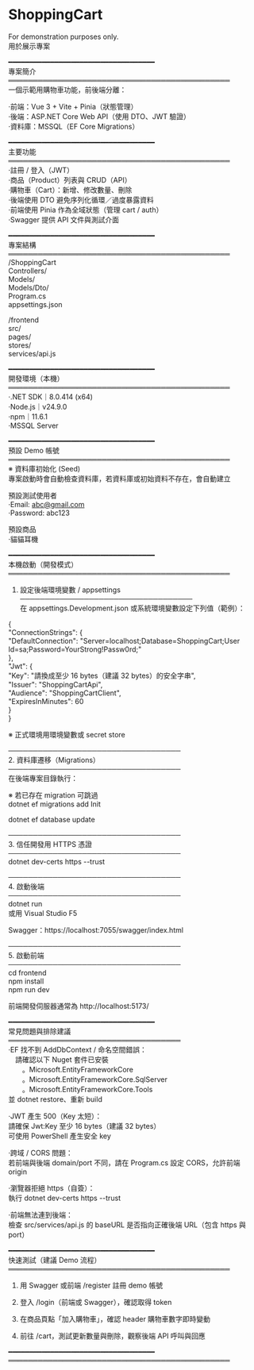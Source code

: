 # ShoppingCart
For demonstration purposes only.  
用於展示專案  

━━━━━━━━━━━━━━━━━━━━━━━━━━━━━━━━━━━  
專案簡介  
═════════════════════════════════════════════  
一個示範用購物車功能，前後端分離：  

‧前端：Vue 3 + Vite + Pinia（狀態管理）  
‧後端：ASP.NET Core Web API（使用 DTO、JWT 驗證）  
‧資料庫：MSSQL（EF Core Migrations）  
  

━━━━━━━━━━━━━━━━━━━━━━━━━━━━━━━━━━━  
主要功能  
═════════════════════════════════════════════  
‧註冊 / 登入（JWT）  
‧商品（Product）列表與 CRUD（API）  
‧購物車（Cart）：新增、修改數量、刪除  
‧後端使用 DTO 避免序列化循環／過度暴露資料  
‧前端使用 Pinia 作為全域狀態（管理 cart / auth）  
‧Swagger 提供 API 文件與測試介面  
  

━━━━━━━━━━━━━━━━━━━━━━━━━━━━━━━━━━━  
專案結構  
═════════════════════════════════════════════  
/ShoppingCart  
  Controllers/  
  Models/  
  Models/Dto/  
  Program.cs  
  appsettings.json  
  
/frontend  
  src/  
    pages/  
    stores/  
    services/api.js  
  

━━━━━━━━━━━━━━━━━━━━━━━━━━━━━━━━━━━  
開發環境（本機）  
═════════════════════════════════════════════  
‧.NET SDK｜8.0.414 (x64)  
‧Node.js｜v24.9.0  
‧npm｜11.6.1  
‧MSSQL Server  
  

━━━━━━━━━━━━━━━━━━━━━━━━━━━━━━━━━━━  
預設 Demo 帳號  
═════════════════════════════════════════════  
※ 資料庫初始化 (Seed)  
專案啟動時會自動檢查資料庫，若資料庫或初始資料不存在，會自動建立  
  
預設測試使用者  
‧Email: abc@gmail.com  
‧Password: abc123  
  
預設商品  
‧貓貓耳機  
  

━━━━━━━━━━━━━━━━━━━━━━━━━━━━━━━━━━━  
本機啟動（開發模式）  
═════════════════════════════════════════════  
1. 設定後端環境變數 / appsettings  
───────────────────────────────────  
在 appsettings.Development.json 或系統環境變數設定下列值（範例）：  
  
{  
  "ConnectionStrings": {  
    "DefaultConnection": "Server=localhost;Database=ShoppingCart;User Id=sa;Password=YourStrong!Passw0rd;"  
  },  
  "Jwt": {  
    "Key": "請換成至少 16 bytes（建議 32 bytes）的安全字串",  
    "Issuer": "ShoppingCartApi",  
    "Audience": "ShoppingCartClient",  
    "ExpiresInMinutes": 60  
  }  
}  
  
※ 正式環境用環境變數或 secret store  
  

───────────────────────────────────  
2. 資料庫遷移（Migrations）  
───────────────────────────────────  
在後端專案目錄執行：  
  
※ 若已存在 migration 可跳過  
dotnet ef migrations add Init  
  
dotnet ef database update  
  

───────────────────────────────────  
3. 信任開發用 HTTPS 憑證  
───────────────────────────────────  
dotnet dev-certs https --trust  


───────────────────────────────────  
4. 啟動後端  
───────────────────────────────────  
dotnet run  
或用 Visual Studio F5  
  
Swagger：https://localhost:7055/swagger/index.html  
  

───────────────────────────────────  
5. 啟動前端  
───────────────────────────────────  
cd frontend  
npm install  
npm run dev  
  
前端開發伺服器通常為 http://localhost:5173/  
  

━━━━━━━━━━━━━━━━━━━━━━━━━━━━━━━━━━━  
常見問題與排除建議  
═══════════════════════════════════  
‧EF 找不到 AddDbContext / 命名空間錯誤：  
　請確認以下 Nuget 套件已安裝  
　　。Microsoft.EntityFrameworkCore  
　　。Microsoft.EntityFrameworkCore.SqlServer  
　　。Microsoft.EntityFrameworkCore.Tools  
並 dotnet restore、重新 build  
  
‧JWT 產生 500（Key 太短）：  
請確保 Jwt:Key 至少 16 bytes（建議 32 bytes）  
可使用 PowerShell 產生安全 key  
  
‧跨域 / CORS 問題：  
若前端與後端 domain/port 不同，請在 Program.cs 設定 CORS，允許前端 origin  
  
‧瀏覽器拒絕 https（自簽）：  
執行 dotnet dev-certs https --trust  
  
‧前端無法連到後端：  
檢查 src/services/api.js 的 baseURL 是否指向正確後端 URL（包含 https 與 port）  
  

━━━━━━━━━━━━━━━━━━━━━━━━━━━━━━━━━━━  
快速測試（建議 Demo 流程）  
═════════════════════════════════════════════  
1. 用 Swagger 或前端 /register 註冊 demo 帳號  
  
2. 登入 /login（前端或 Swagger），確認取得 token  
  
3. 在商品頁點「加入購物車」，確認 header 購物車數字即時變動  
  
4. 前往 /cart，測試更新數量與刪除，觀察後端 API 呼叫與回應  
  

━━━━━━━━━━━━━━━━━━━━━━━━━━━━━━━━━━━  
═════════════════════════════════════════════  
  